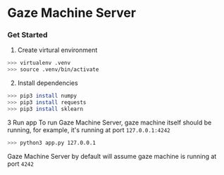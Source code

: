 # Gaze Machine Server

### Get Started

1. Create virtural environment
```bash
>>> virtualenv .venv
>>> source .venv/bin/activate
```
2. Install dependencies
```bash
>>> pip3 install numpy
>>> pip3 install requests
>>> pip3 install sklearn
```
3 Run app
To run Gaze Machine Server, gaze machine itself should be running, for example, it's running at port `127.0.0.1:4242`
```bash
>>> python3 app.py 127.0.0.1
```
Gaze Machine Server by default will assume gaze machine is running at port `4242`
